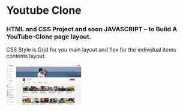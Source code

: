 # Youtube Clone

### HTML and CSS Project and soon JAVASCRIPT – to Build A YouTube-Clone page layout.

CSS Style is Grid for you main layout and flex for the individual items contents layout.

<img src="./images/youtube-channel.png" alt="alt text" width="200"/>



